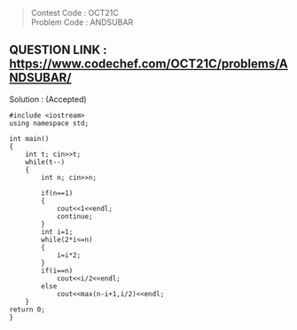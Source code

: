 >Contest Code : OCT21C <br>
>Problem Code : ANDSUBAR <br>

## QUESTION LINK : https://www.codechef.com/OCT21C/problems/ANDSUBAR/
Solution : (Accepted)

```
#include <iostream>
using namespace std;

int main() 
{   
    int t; cin>>t;
    while(t--)
    {
        int n; cin>>n;
        
        if(n==1) 
        {
            cout<<1<<endl;
            continue;
        }
        int i=1;
        while(2*i<=n)
        {
            i=i*2;    
        }
        if(i==n)
            cout<<i/2<<endl;
        else
            cout<<max(n-i+1,i/2)<<endl;
    }
return 0;
}
```
